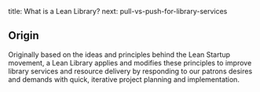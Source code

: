 title: What is a Lean Library?
next: pull-vs-push-for-library-services

## Origin
Originally based on the ideas and principles behind the Lean Startup movement, a
Lean Library applies and modifies these principles to improve library services
and resource delivery by responding to our patrons desires and demands with 
quick, iterative project planning and implementation.
